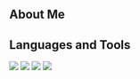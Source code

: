 ## About Me

## Languages and Tools

<img src="https://img.shields.io/badge/С++-9400D3?style=for-the-badge&logo=&logoColor="/> <img src="https://img.shields.io/badge/JavaScript-9932CC?style=for-the-badge&logo=&logoColor="/> <img src="https://img.shields.io/badge/Node.JS-8B008B?style=for-the-badge&logo=&logoColor="/> <img src="https://img.shields.io/badge/JAVA-4B0082?style=for-the-badge&logo=&logoColor="/>

